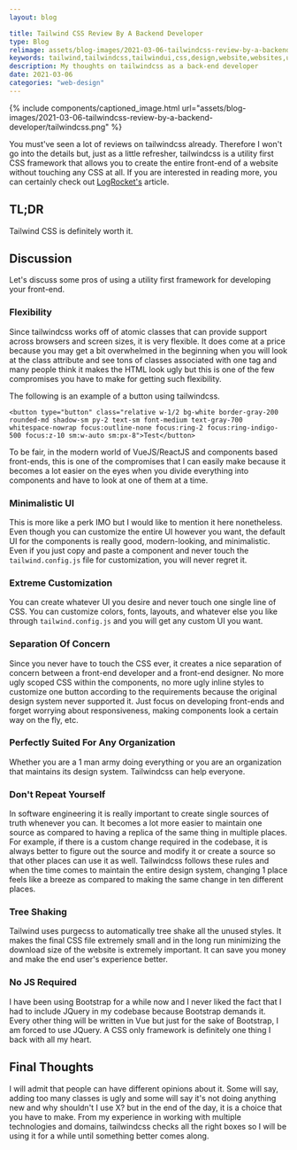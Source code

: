 ```yaml
---
layout: blog

title: Tailwind CSS Review By A Backend Developer
type: Blog
relimage: assets/blog-images/2021-03-06-tailwindcss-review-by-a-backend-developer/tailwindcss.png
keywords: tailwind,tailwindcss,tailwindui,css,design,website,websites,utility first
description: My thoughts on tailwindcss as a back-end developer
date: 2021-03-06
categories: "web-design"
---
```


{% include components/captioned_image.html url="assets/blog-images/2021-03-06-tailwindcss-review-by-a-backend-developer/tailwindcss.png" %}

You must've seen a lot of reviews on tailwindcss already. Therefore I won't go into the details but, just as a little refresher, tailwindcss is a utility first CSS framework that allows you to create the entire front-end of a website without touching any CSS at all. If you are interested in reading more, you can certainly check out <a href="https://blog.logrocket.com/tailwind-css-is-it-tomorrows-bootstrap-ebe560f9d00b/" target="_blank">LogRocket's</a> article.

## TL;DR
Tailwind CSS is definitely worth it.

## Discussion

Let's discuss some pros of using a utility first framework for developing your front-end.

### Flexibility

Since tailwindcss works off of atomic classes that can provide support across browsers and screen sizes, it is very flexible. It does come at a price because you may get a bit overwhelmed in the beginning when you will look at the class attribute and see tons of classes associated with one tag and many people think it makes the HTML look ugly but this is one of the few compromises you have to make for getting such flexibility.

The following is an example of a button using tailwindcss.

```
<button type="button" class="relative w-1/2 bg-white border-gray-200 rounded-md shadow-sm py-2 text-sm font-medium text-gray-700 whitespace-nowrap focus:outline-none focus:ring-2 focus:ring-indigo-500 focus:z-10 sm:w-auto sm:px-8">Test</button>
```

To be fair, in the modern world of VueJS/ReactJS and components based front-ends, this is one of the compromises that I can easily make 
because it becomes a lot easier on the eyes when you divide everything into components and have to look at one of them at a time.

### Minimalistic UI 

This is more like a perk IMO but I would like to mention it here nonetheless. Even though you can customize the entire UI however you want, the default UI for the components is really good, modern-looking, and minimalistic. Even if you just copy and paste a component and never touch the `tailwind.config.js` file for customization, you will never regret it.

### Extreme Customization

You can create whatever UI you desire and never touch one single line of CSS. You can customize colors, fonts, layouts, and whatever else you like through `tailwind.config.js` and you will get any custom UI you want.

### Separation Of Concern

Since you never have to touch the CSS ever, it creates a nice separation of concern between a front-end developer and a front-end designer. No more ugly scoped CSS within the components, no more ugly inline styles to customize one button according to the requirements because the original design system never supported it. Just focus on developing front-ends and forget worrying about responsiveness, making components look a certain way on the fly, etc.

### Perfectly Suited For Any Organization

Whether you are a 1 man army doing everything or you are an organization that maintains its design system. Tailwindcss can help everyone.

### Don't Repeat Yourself

In software engineering it is really important to create single sources of truth whenever you can. It becomes a lot more easier to maintain one source as compared to having a replica of the same thing in multiple places. For example, if there is a custom change required in the codebase, it is always better to figure out the source and modify it or create a source so that other places can use it as well. Tailwindcss follows these rules and when the time comes to maintain the entire design system, changing 1 place feels like a breeze as compared to making the same change in ten different places.

### Tree Shaking

Tailwind uses purgecss to automatically tree shake all the unused styles. It makes the final CSS file extremely small and in the long run minimizing the download size of the website is extremely important. It can save you money and make the end user's experience better. 

### No JS Required

I have been using Bootstrap for a while now and I never liked the fact that I had to include JQuery in my codebase because Bootstrap demands it. Every other thing will be written in Vue but just for the sake of Bootstrap, I am forced to use JQuery. A CSS only framework is definitely one thing I back with all my heart.

## Final Thoughts

I will admit that people can have different opinions about it. Some will say, adding too many classes is ugly and some will say it's not doing anything new and why shouldn't I use X? but in the end of the day, it is a choice that you have to make. From my experience in working with multiple technologies and domains, tailwindcss checks all the right boxes so I will be using it for a while until something better comes along. 